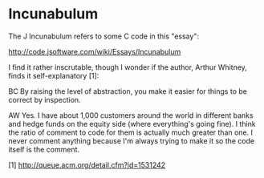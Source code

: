 # Incunabulum

The J Incunabulum refers to some C code in this "essay":

  http://code.jsoftware.com/wiki/Essays/Incunabulum

I find it rather inscrutable, though I wonder if the author, Arthur Whitney,
finds it self-explanatory [1]:

  BC By raising the level of abstraction, you make it easier for things to be
  correct by inspection.

  AW Yes. I have about 1,000 customers around the world in different banks and
  hedge funds on the equity side (where everything's going fine). I think the
  ratio of comment to code for them is actually much greater than one. I never
  comment anything because I'm always trying to make it so the code itself is the
  comment.

[1] http://queue.acm.org/detail.cfm?id=1531242
